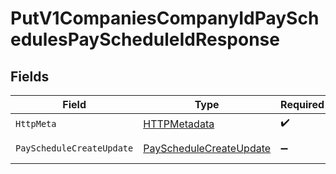 # PutV1CompaniesCompanyIdPaySchedulesPayScheduleIdResponse


## Fields

| Field                                                                         | Type                                                                          | Required                                                                      | Description                                                                   |
| ----------------------------------------------------------------------------- | ----------------------------------------------------------------------------- | ----------------------------------------------------------------------------- | ----------------------------------------------------------------------------- |
| `HttpMeta`                                                                    | [HTTPMetadata](../../Models/Components/HTTPMetadata.md)                       | :heavy_check_mark:                                                            | N/A                                                                           |
| `PayScheduleCreateUpdate`                                                     | [PayScheduleCreateUpdate](../../Models/Components/PayScheduleCreateUpdate.md) | :heavy_minus_sign:                                                            | Example response                                                              |